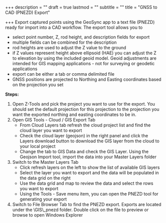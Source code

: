 +++
description = ""
draft = true
lastmod = ""
subtitle = ""
title = "GNSS to CAD (PNEZD) Export"

+++
Export captured points using the GeoSync app to a text file (PNEZD) ready for import into a CAD workflow.  The export tool allows you to 

* select point number, Z, rod height, and description fields for export
* multiple fields can be combined for the description
* rod heights are used to adjust the Z value to the ground
* if Z values represent height above ellipsoid (HAE) you can adjust the Z to elevation by using the included geoid model.  Geoid adjustments are intended for GIS mapping applications - not for surveying or geodetic applications
* export can be either a tab or comma delimited file
* GNSS positions are projected to Northing and Easting coordinates based on the projection you set

**Steps:**

1. Open Z-Tools and pick the project you want to use for the export.  You should set the default projection for this projection to the projection you want the exported northing and easting coordinates to be in.
2. Open GIS Tools - Cloud / GIS Export Tab
   * From Cloud Layers tab refresh the cloud project list and find the cloud layer you want to export
   * Check the cloud layer (geojson) in the right panel and click the Layers download button to download the GIS layer from the cloud to your local project
   * Change the tab to GIS Data and check the GIS Layer.  Using the Geojson Import tool, import the data into your Master Layers folder
3. Switch to the Master Layers Tab
   * Click refresh layers on the left to show the list of available GIS layers
   * Select the layer you want to export and the data will be populated in the data grid on the right
   * Use the data grid and map to review the data and select the rows you want to export 
   * Using the Tools - Save menu item, you can open the PNEZD tool for generating your export
4. Switch to File Browser Tab to find the PNEZD export.  Exports are located under the \\GIS\\_pnezd folder.  Double click on the file to preview or browse to open Windows Explorer